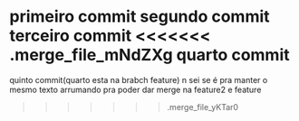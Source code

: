 primeiro commit
segundo commit
terceiro commit
<<<<<<< .merge_file_mNdZXg
quarto commit
=======
quinto commit(quarto esta na brabch feature)
n sei se é pra manter o mesmo texto
arrumando pra poder dar merge na feature2 e feature
>>>>>>> .merge_file_yKTar0
